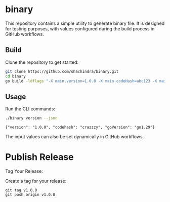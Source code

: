 # binary

This repository contains a simple utility to generate binary file. It is designed for testing purposes, with values configured during the build process in GitHub workflows.

## Build

Clone the repository to get started:

```bash
git clone https://github.com/shachindra/binary.git
cd binary
go build -ldflags "-X main.version=1.0.0 -X main.codeHash=abc123 -X main.goVersion=go1.20" -o binary main.go
```

## Usage

Run the CLI commands:

```bash
./binary version --json
```
```
{"version": "1.0.0", "codehash": "crazzzy", "goVersion": "go1.29"}
```

The input values can also be set dynamically in GitHub workflows.

# Publish Release

Tag Your Release:

Create a tag for your release:
```
git tag v1.0.0
git push origin v1.0.0
```